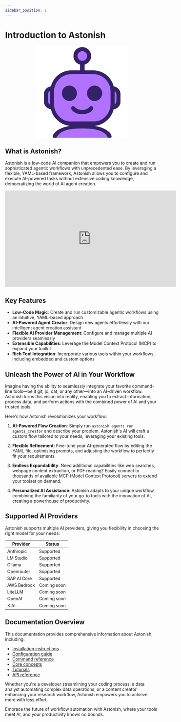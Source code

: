 ```yaml
---
sidebar_position: 1
---
```


# Introduction to Astonish

<div align="center">
  <img src="https://raw.githubusercontent.com/schardosin/astonish/main/images/astonish-logo-only.svg" width="300" height="300" alt="Astonish Logo" />
</div>

## What is Astonish?

Astonish is a low-code AI companion that empowers you to create and run sophisticated agentic workflows with unprecedented ease. By leveraging a flexible, YAML-based framework, Astonish allows you to configure and execute AI-powered tasks without extensive coding knowledge, democratizing the world of AI agent creation.

<div align="center">
  <iframe width="560" height="315" src="https://www.youtube.com/embed/83360OXEqcA" title="Introduction to Astonish" frameborder="0" allow="accelerometer; autoplay; clipboard-write; encrypted-media; gyroscope; picture-in-picture" allowfullscreen></iframe>
</div>


## Key Features

- **Low-Code Magic**: Create and run customizable agentic workflows using an intuitive, YAML-based approach
- **AI-Powered Agent Creator**: Design new agents effortlessly with our intelligent agent creation assistant
- **Flexible AI Provider Management**: Configure and manage multiple AI providers seamlessly
- **Extensible Capabilities**: Leverage the Model Context Protocol (MCP) to expand your toolkit
- **Rich Tool Integration**: Incorporate various tools within your workflows, including embedded and custom options

## Unleash the Power of AI in Your Workflow

Imagine having the ability to seamlessly integrate your favorite command-line tools—be it git, jq, cat, or any other—into an AI-driven workflow. Astonish turns this vision into reality, enabling you to extract information, process data, and perform actions with the combined power of AI and your trusted tools.

Here's how Astonish revolutionizes your workflow:

1. **AI-Powered Flow Creation**: Simply run `astonish agents run agents_creator` and describe your problem. Astonish's AI will craft a custom flow tailored to your needs, leveraging your existing tools.

2. **Flexible Refinement**: Fine-tune your AI-generated flow by editing the YAML file, optimizing prompts, and adjusting the workflow to perfectly fit your requirements.

3. **Endless Expandability**: Need additional capabilities like web searches, webpage content extraction, or PDF reading? Easily connect to thousands of available MCP (Model Context Protocol) servers to extend your toolset on demand.

4. **Personalized AI Assistance**: Astonish adapts to your unique workflow, combining the familiarity of your go-to tools with the innovation of AI, creating a powerhouse of productivity.

## Supported AI Providers

Astonish supports multiple AI providers, giving you flexibility in choosing the right model for your needs:

| Provider | Status |
|----------|--------|
| Anthropic | Supported |
| LM Studio | Supported |
| Ollama | Supported |
| Openrouter | Supported |
| SAP AI Core | Supported |
| AWS Bedrock | Coming soon |
| LiteLLM | Coming soon |
| OpenAI | Coming soon |
| X AI | Coming soon |

## Documentation Overview

This documentation provides comprehensive information about Astonish, including:

- [Installation instructions](/docs/getting-started/installation)
- [Configuration guide](/docs/getting-started/configuration)
- [Command reference](/docs/commands/setup)
- [Core concepts](/docs/concepts/agentic-flows)
- [Tutorials](/docs/tutorials/creating-agents)
- [API reference](/docs/api/core/agent-runner)

Whether you're a developer streamlining your coding process, a data analyst automating complex data operations, or a content creator enhancing your research workflow, Astonish empowers you to achieve more with less effort.

Embrace the future of workflow automation with Astonish, where your tools meet AI, and your productivity knows no bounds.
